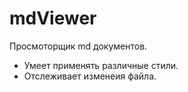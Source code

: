 # mdViewer
Просмоторщик md документов.  
 - Умеет применять различные стили.  
 - Отслеживает изменеия файла.
